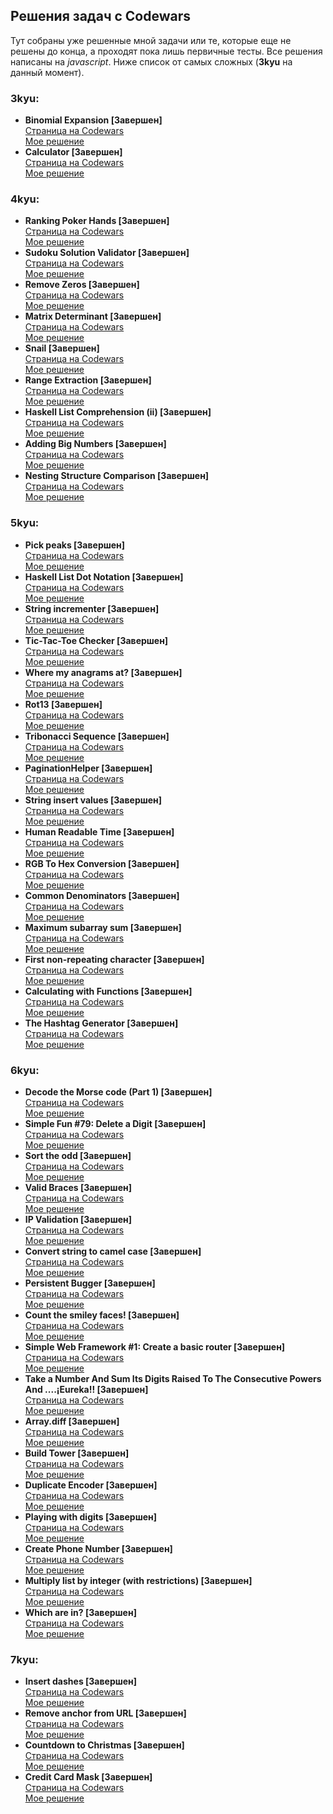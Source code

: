 ## Решения задач с Codewars

Тут собраны уже решенные мной задачи или те, которые еще не решены до конца, а проходят пока лишь первичные тесты.
Все решения написаны на *javascript*. Ниже список от самых сложных (**3kyu** на данный момент).

### 3kyu:
  * **Binomial Expansion [Завершен]**<br>
   [Страница на Codewars](https://www.codewars.com/kata/540d0fdd3b6532e5c3000b5b)<br>
   [Мое решение](https://github.com/theeeita/Codewars-solutions/blob/master/completed/3kyu/BinomialExpansion.js)<br>
  * **Calculator [Завершен]**<br>
   [Страница на Codewars](https://www.codewars.com/kata/5235c913397cbf2508000048)<br>
   [Мое решение](https://github.com/theeeita/Codewars-solutions/blob/master/completed/3kyu/Calculator.js)<br>
  
### 4kyu:
 * **Ranking Poker Hands [Завершен]**<br>
   [Страница на Codewars](https://www.codewars.com/kata/5739174624fc28e188000465)<br>
   [Мое решение](https://github.com/theeeita/Codewars-solutions/blob/master/completed/4kyu/RankingPokerHands.js)<br>
 * **Sudoku Solution Validator [Завершен]**<br>
   [Страница на Codewars](https://www.codewars.com/kata/529bf0e9bdf7657179000008)<br>
   [Мое решение](https://github.com/theeeita/Codewars-solutions/blob/master/completed/4kyu/sudokuValidation.js)<br>
 * **Remove Zeros [Завершен]**<br>
   [Страница на Codewars](https://www.codewars.com/kata/52aae14aa7fd03d57400058f)<br>
   [Мое решение](https://github.com/theeeita/Codewars-solutions/blob/master/completed/4kyu/removeZeros.js)<br>
 * **Matrix Determinant [Завершен]**<br>
   [Страница на Codewars](https://www.codewars.com/kata/52a382ee44408cea2500074c)<br>
   [Мое решение](https://github.com/theeeita/Codewars-solutions/blob/master/completed/4kyu/matrixDeterminant.js)<br>
 * **Snail [Завершен]**<br>
   [Страница на Codewars](https://www.codewars.com/kata/521c2db8ddc89b9b7a0000c1)<br>
   [Мое решение](https://github.com/theeeita/Codewars-solutions/blob/master/completed/4kyu/snail.js)<br>
 * **Range Extraction [Завершен]**<br>
   [Страница на Codewars](https://www.codewars.com/kata/51ba717bb08c1cd60f00002f)<br>
   [Мое решение](https://github.com/theeeita/Codewars-solutions/blob/master/completed/4kyu/rangeExtraction.js)<br>
 * **Haskell List Comprehension (ii) [Завершен]**<br>
   [Страница на Codewars](https://www.codewars.com/kata/53c8bcb1689f84238c000661)<br>
   [Мое решение](https://github.com/theeeita/Codewars-solutions/blob/master/completed/4kyu/HaskellListComprehension2.js)<br>
 * **Adding Big Numbers [Завершен]**<br>
   [Страница на Codewars](https://www.codewars.com/kata/525f4206b73515bffb000b21)<br>
   [Мое решение](https://github.com/theeeita/Codewars-solutions/blob/master/completed/4kyu/addingBigNumbers.js)<br>
 * **Nesting Structure Comparison [Завершен]**<br>
   [Страница на Codewars](https://www.codewars.com/kata/520446778469526ec0000001)<br>
   [Мое решение](https://github.com/theeeita/Codewars-solutions/blob/master/completed/4kyu/nestingStructure.js)<br>
   
### 5kyu:
 * **Pick peaks [Завершен]**<br>
  [Страница на Codewars](https://www.codewars.com/kata/5279f6fe5ab7f447890006a7)<br>
  [Мое решение](https://github.com/theeeita/Codewars-solutions/blob/master/completed/5kyu/pickPeaks.js)<br>
 * **Haskell List Dot Notation [Завершен]**<br>
  [Страница на Codewars](https://www.codewars.com/kata/53c8b29750fe70e4a2000610)<br>
  [Мое решение](https://github.com/theeeita/Codewars-solutions/blob/master/completed/5kyu/HaskellListDotNotation.js)<br>
 * **String incrementer [Завершен]**<br>
  [Страница на Codewars](https://www.codewars.com/kata/54a91a4883a7de5d7800009c)<br>
  [Мое решение](https://github.com/theeeita/Codewars-solutions/blob/master/completed/5kyu/incrementString.js)<br>
 * **Tic-Tac-Toe Checker [Завершен]**<br>
  [Страница на Codewars](https://www.codewars.com/kata/525caa5c1bf619d28c000335)<br>
  [Мое решение](https://github.com/theeeita/Codewars-solutions/blob/master/completed/5kyu/TicTacToeCheker.js)<br>
 * **Where my anagrams at? [Завершен]**<br>
  [Страница на Codewars](https://www.codewars.com/kata/523a86aa4230ebb5420001e1)<br>
  [Мое решение](https://github.com/theeeita/Codewars-solutions/blob/master/completed/5kyu/WhereMyAnagramasat.js)<br>
 * **Rot13 [Завершен]**<br>
  [Страница на Codewars](https://www.codewars.com/kata/530e15517bc88ac656000716)<br>
  [Мое решение](https://github.com/theeeita/Codewars-solutions/blob/master/completed/5kyu/rot13.js)<br>
 * **Tribonacci Sequence [Завершен]**<br>
  [Страница на Codewars](https://www.codewars.com/kata/556deca17c58da83c00002db)<br>
  [Мое решение](https://github.com/theeeita/Codewars-solutions/blob/master/completed/5kyu/Tribonacci.js)<br>
 * **PaginationHelper [Завершен]**<br>
  [Страница на Codewars](https://www.codewars.com/kata/515bb423de843ea99400000a)<br>
  [Мое решение](https://github.com/theeeita/Codewars-solutions/blob/master/completed/5kyu/PaginationHelper.js)<br>
 * **String insert values [Завершен]**<br>
  [Страница на Codewars](https://www.codewars.com/kata/529b54d9aba78c924d00088e)<br>
  [Мое решение](https://github.com/theeeita/Codewars-solutions/blob/master/completed/5kyu/StringInsertValues.js)<br>
 * **Human Readable Time [Завершен]**<br>
  [Страница на Codewars](https://www.codewars.com/kata/52685f7382004e774f0001f7)<br>
  [Мое решение](https://github.com/theeeita/Codewars-solutions/blob/master/completed/5kyu/humanReadableTime.js)<br>
* **RGB To Hex Conversion [Завершен]**<br>
  [Страница на Codewars](https://www.codewars.com/kata/513e08acc600c94f01000001/)<br>
  [Мое решение](https://github.com/theeeita/Codewars-solutions/blob/master/completed/5kyu/RGB_toHexConversion.js)<br>
* **Common Denominators [Завершен]**<br>
  [Страница на Codewars](https://www.codewars.com/kata/54d7660d2daf68c619000d95)<br>
  [Мое решение](https://github.com/theeeita/Codewars-solutions/blob/master/completed/5kyu/CommonDenominators.js)<br>
* **Maximum subarray sum [Завершен]**<br>
  [Страница на Codewars](https://www.codewars.com/kata/54521e9ec8e60bc4de000d6c)<br>
  [Мое решение](https://github.com/theeeita/Codewars-solutions/blob/master/completed/5kyu/maxSequence.js)<br>
* **First non-repeating character [Завершен]**<br>
  [Страница на Codewars](https://www.codewars.com/kata/52bc74d4ac05d0945d00054e)<br>
  [Мое решение](https://github.com/theeeita/Codewars-solutions/blob/master/completed/5kyu/firstNonRepeatingLetter.js)<br>
* **Calculating with Functions [Завершен]**<br>
  [Страница на Codewars](https://www.codewars.com/kata/525f3eda17c7cd9f9e000b39)<br>
  [Мое решение](https://github.com/theeeita/Codewars-solutions/blob/master/completed/5kyu/CalculatingWithFunctions.js)<br>
* **The Hashtag Generator [Завершен]**<br>
  [Страница на Codewars](https://www.codewars.com/kata/52449b062fb80683ec000024)<br>
  [Мое решение](https://github.com/theeeita/Codewars-solutions/blob/master/completed/5kyu/generateHashtag.js)<br>
  
### 6kyu:
* **Decode the Morse code (Part 1) [Завершен]**<br>
  [Страница на Codewars](https://www.codewars.com/kata/54b724efac3d5402db00065e)<br>
  [Мое решение](https://github.com/theeeita/Codewars-solutions/blob/master/completed/6kyu/docodeTheMorse.js)<br>
* **Simple Fun #79: Delete a Digit [Завершен]**<br>
  [Страница на Codewars](https://www.codewars.com/kata/5894318275f2c75695000146)<br>
  [Мое решение](https://github.com/theeeita/Codewars-solutions/blob/master/completed/6kyu/simpleFun79DeleteDigit.js)<br>
* **Sort the odd [Завершен]**<br>
  [Страница на Codewars](https://www.codewars.com/kata/578aa45ee9fd15ff4600090d/)<br>
  [Мое решение](https://github.com/theeeita/Codewars-solutions/blob/master/completed/6kyu/sortTheOdd.js)<br>
* **Valid Braces [Завершен]**<br>
  [Страница на Codewars](https://www.codewars.com/kata/5277c8a221e209d3f6000b56)<br>
  [Мое решение](https://github.com/theeeita/Codewars-solutions/blob/master/completed/6kyu/validBraces.js)<br>
* **IP Validation [Завершен]**<br>
  [Страница на Codewars](https://www.codewars.com/kata/515decfd9dcfc23bb6000006)<br>
  [Мое решение](https://github.com/theeeita/Codewars-solutions/blob/master/completed/6kyu/isValidIP.js)<br>
* **Convert string to camel case [Завершен]**<br>
  [Страница на Codewars](https://www.codewars.com/kata/517abf86da9663f1d2000003)<br>
  [Мое решение](https://github.com/theeeita/Codewars-solutions/blob/master/completed/6kyu/convertStringToCamelCase.js)<br>
* **Persistent Bugger [Завершен]**<br>
  [Страница на Codewars](https://www.codewars.com/kata/55bf01e5a717a0d57e0000ec)<br>
  [Мое решение](https://github.com/theeeita/Codewars-solutions/blob/master/completed/6kyu/PersistentBugger.js)<br>
* **Count the smiley faces! [Завершен]**<br>
  [Страница на Codewars](https://www.codewars.com/kata/583203e6eb35d7980400002a)<br>
  [Мое решение](https://github.com/theeeita/Codewars-solutions/blob/master/completed/6kyu/countSmileyFaces.js)<br>
* **Simple Web Framework #1: Create a basic router [Завершен]**<br>
  [Страница на Codewars](https://www.codewars.com/kata/588a00ad70720f2cd9000005)<br>
  [Мое решение](https://github.com/theeeita/Codewars-solutions/blob/master/completed/6kyu/simpleWebFramework.js)<br>
* **Take a Number And Sum Its Digits Raised To The Consecutive Powers And ....¡Eureka!! [Завершен]**<br>
  [Страница на Codewars](https://www.codewars.com/kata/5626b561280a42ecc50000d1)<br>
  [Мое решение](https://github.com/theeeita/Codewars-solutions/blob/master/completed/6kyu/simDigPow.js)<br>
* **Array.diff [Завершен]**<br>
  [Страница на Codewars](https://www.codewars.com/kata/523f5d21c841566fde000009)<br>
  [Мое решение](https://github.com/theeeita/Codewars-solutions/blob/master/completed/6kyu/arrayDiff.js)<br>
* **Build Tower [Завершен]**<br>
  [Страница на Codewars](https://www.codewars.com/kata/576757b1df89ecf5bd00073b)<br>
  [Мое решение](https://github.com/theeeita/Codewars-solutions/blob/master/completed/6kyu/towerBuilder.js)<br>
* **Duplicate Encoder [Завершен]**<br>
  [Страница на Codewars](https://www.codewars.com/kata/54b42f9314d9229fd6000d9c)<br>
  [Мое решение](https://github.com/theeeita/Codewars-solutions/blob/master/completed/6kyu/duplicateEncoder.js)<br>
* **Playing with digits [Завершен]**<br>
  [Страница на Codewars](https://www.codewars.com/kata/5552101f47fc5178b1000050)<br>
  [Мое решение](https://github.com/theeeita/Codewars-solutions/blob/master/completed/6kyu/PlayingWithDigits.js)<br>
* **Create Phone Number [Завершен]**<br>
  [Страница на Codewars](https://www.codewars.com/kata/525f50e3b73515a6db000b83)<br>
  [Мое решение](https://github.com/theeeita/Codewars-solutions/blob/master/completed/6kyu/createPhoneNumber.js)<br>
* **Multiply list by integer (with restrictions) [Завершен]**<br>
  [Страница на Codewars](https://www.codewars.com/kata/57f7e7617a28db2a2200021a)<br>
  [Мое решение](https://github.com/theeeita/Codewars-solutions/blob/master/completed/6kyu/multipleList.js)<br>
* **Which are in? [Завершен]**<br>
  [Страница на Codewars](https://www.codewars.com/kata/550554fd08b86f84fe000a58)<br>
  [Мое решение](https://github.com/theeeita/Codewars-solutions/blob/master/completed/6kyu/whichAreIn.js)<br>
### 7kyu:
* **Insert dashes [Завершен]**<br>
  [Страница на Codewars](https://www.codewars.com/kata/55960bbb182094bc4800007b)<br>
  [Мое решение](https://github.com/theeeita/Codewars-solutions/blob/master/completed/7kyu/insertDashes.js)<br>
* **Remove anchor from URL [Завершен]**<br>
  [Страница на Codewars](https://www.codewars.com/kata/51f2b4448cadf20ed0000386/)<br>
  [Мое решение](https://github.com/theeeita/Codewars-solutions/blob/master/completed/7kyu/removeAnchorsFromURL.js)<br>
* **Countdown to Christmas [Завершен]**<br>
  [Страница на Codewars](https://www.codewars.com/kata/56f6b23c9400f5387d000d48)<br>
  [Мое решение](https://github.com/theeeita/Codewars-solutions/blob/master/completed/7kyu/CountdowntoChristmas.js)<br>
* **Credit Card Mask [Завершен]**<br>
  [Страница на Codewars](https://www.codewars.com/kata/5412509bd436bd33920011bc)<br>
  [Мое решение](https://github.com/theeeita/Codewars-solutions/blob/master/completed/7kyu/maskify.js)<br>
